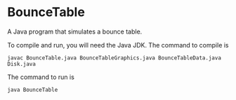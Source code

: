 # BounceTable

A Java program that simulates a bounce table.

To compile and run, you will need the Java JDK. The command to compile is

```javac BounceTable.java BounceTableGraphics.java BounceTableData.java Disk.java```

The command to run is

```java BounceTable```

